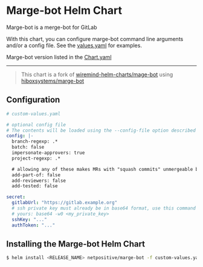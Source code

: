 # Marge-bot Helm Chart
Marge-bot is a merge-bot for GitLab

With this chart, you can configure marge-bot command line arguments and/or a config file.
See the [values.yaml](values.yaml) for examples.

Marge-bot version listed in the [Chart.yaml](Chart.yaml)

----

> This chart is a fork of [wiremind-helm-charts/mage-bot](https://github.com/wiremind/wiremind-helm-charts/tree/main/charts/marge-bot)
using [hiboxsystems/marge-bot](https://github.com/hiboxsystems/marge-bot)


## Configuration

```yaml
# custom-values.yaml

# optional config file
# The contents will be loaded using the --config-file option described here: https://github.com/hiboxsystems/marge-bot#configuring
config: |-
  branch-regexp: .*
  batch: false
  impersonate-approvers: true
  project-regexp: .*

  # allowing any of these makes MRs with "squash commits" unmergeable by marge-bot
  add-part-of: false
  add-reviewers: false
  add-tested: false

secret:
  gitlabUrl: "https://gitlab.example.org"
  # ssh private key must already be in base64 format, use this command on
  # yours: base64 -w0 <my_private_key>
  sshKey: "..."
  authToken: "..."
```

## Installing the Marge-bot Helm Chart

```bash
$ helm install <RELEASE_NAME> netpositive/marge-bot -f custom-values.yaml
```

